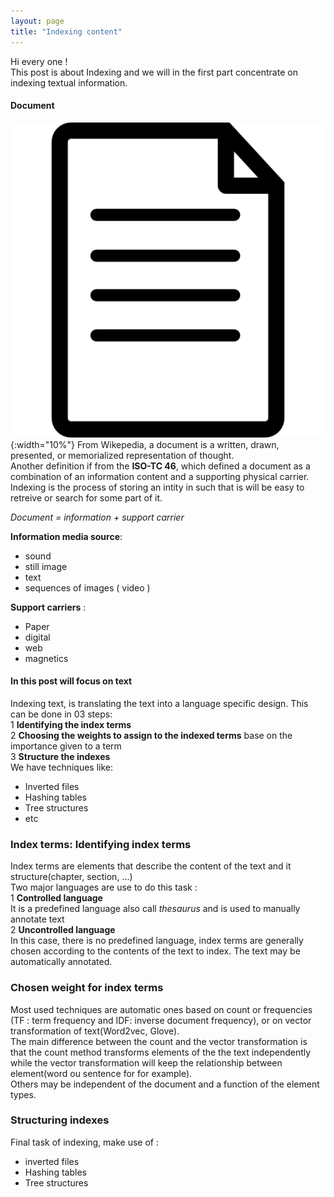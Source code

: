 ```yaml
---
layout: page
title: "Indexing content"
---
```


Hi every one !  
This post is about Indexing and we will in the first part concentrate on indexing textual information.  
#### Document 
![Document](/indexing/document.png){:width="10%"}
From Wikepedia, a document is a written, drawn, presented, or memorialized representation of thought.  
Another definition if from the **ISO-TC 46**, which defined a document as a combination of an information content and a
supporting physical carrier.  
Indexing is the process of storing an intity in such that is will be easy to retreive or search for some part of it.  

*Document = information + support carrier*

**Information media source**:
* sound 
* still image 
* text 
* sequences of images ( video )

**Support carriers** :
* Paper 
* digital
* web 
* magnetics 

#### In this post will focus on text 
Indexing text, is translating the text into a language specific design. This can be done in 03 steps:  
1 **Identifying the index terms**  
2 **Choosing the weights to assign to the indexed terms** base on the importance given to a term  
3 **Structure the indexes**  
We have techniques like:  
* Inverted files   
* Hashing tables   
* Tree structures   
* etc   
  
### Index terms: Identifying index terms  
Index terms are elements that describe the content of the text and it structure(chapter, section, ...)  
Two major languages are use to do this task :  
1 **Controlled language**  
It is a predefined language also call *thesaurus* and is used to manually annotate text  
2 **Uncontrolled language**  
In this case, there is no predefined language, index terms are generally chosen according to the contents of the text 
to index. The text may be automatically annotated.  
  
### Chosen weight for index terms  
Most used techniques are automatic ones based on count or frequencies (TF : term frequency and IDF: inverse document 
frequency), or on vector transformation of text(Word2vec, Glove).  
The main difference between the count and the vector transformation is that the count method transforms elements of the 
the text independently  while the vector transformation will keep the relationship between element(word ou sentence for 
for example).   
Others may be independent of the document and a function of the element types.  
### Structuring indexes  
Final task of indexing, make use of :  
* inverted files  
* Hashing tables  
* Tree structures  
 
